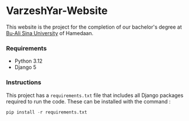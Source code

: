 # VarzeshYar-Website
This website is the project for the completion of our bachelor's degree at [Bu-Ali Sina University](https://basu.ac.ir/en/) of Hamedaan.
### Requirements
- Python 3.12
- Django 5
### Instructions
This project has a ```requirements.txt``` file that includes all Django packages required to run the code. These can be installed with the command :
``` python 
pip install -r requirements.txt
```


